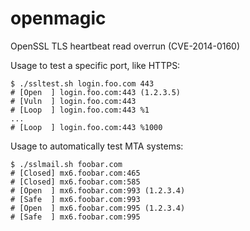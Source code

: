 openmagic
=========

OpenSSL TLS heartbeat read overrun (CVE-2014-0160)

Usage to test a specific port, like HTTPS:

```
$ ./ssltest.sh login.foo.com 443
# [Open  ] login.foo.com:443 (1.2.3.5)
# [Vuln  ] login.foo.com:443
# [Loop  ] login.foo.com:443 %1
...
# [Loop  ] login.foo.com:443 %1000
```

Usage to automatically test MTA systems:

```
$ ./sslmail.sh foobar.com
# [Closed] mx6.foobar.com:465
# [Closed] mx6.foobar.com:585
# [Open  ] mx6.foobar.com:993 (1.2.3.4)
# [Safe  ] mx6.foobar.com:993
# [Open  ] mx6.foobar.com:995 (1.2.3.4)
# [Safe  ] mx6.foobar.com:995
```
